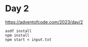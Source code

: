 # Day 2

https://adventofcode.com/2023/day/2

```
asdf install
npm install
npm start < input.txt
```
